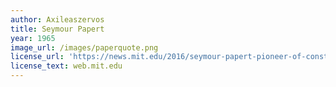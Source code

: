 ```yaml
---
author: Axileaszervos
title: Seymour Papert
year: 1965
image_url: /images/paperquote.png
license_url: 'https://news.mit.edu/2016/seymour-papert-pioneer-of-constructionist-learning-dies-0801'
license_text: web.mit.edu
---
```



